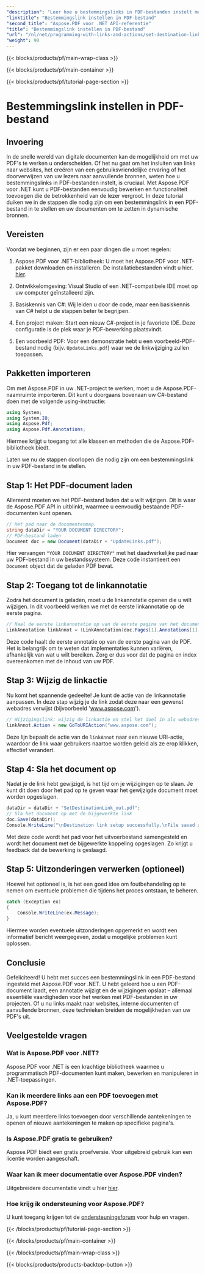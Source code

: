 ```yaml
---
"description": "Leer hoe u bestemmingslinks in PDF-bestanden instelt met Aspose.PDF voor .NET. Een stapsgewijze handleiding voor het verbeteren van de interactiviteit van uw PDF."
"linktitle": "Bestemmingslink instellen in PDF-bestand"
"second_title": "Aspose.PDF voor .NET API-referentie"
"title": "Bestemmingslink instellen in PDF-bestand"
"url": "/nl/net/programming-with-links-and-actions/set-destination-link/"
"weight": 90
---
```


{{< blocks/products/pf/main-wrap-class >}}

{{< blocks/products/pf/main-container >}}

{{< blocks/products/pf/tutorial-page-section >}}

# Bestemmingslink instellen in PDF-bestand

## Invoering

In de snelle wereld van digitale documenten kan de mogelijkheid om met uw PDF's te werken u onderscheiden. Of het nu gaat om het insluiten van links naar websites, het creëren van een gebruiksvriendelijke ervaring of het doorverwijzen van uw lezers naar aanvullende bronnen, weten hoe u bestemmingslinks in PDF-bestanden instelt, is cruciaal. Met Aspose.PDF voor .NET kunt u PDF-bestanden eenvoudig bewerken en functionaliteit toevoegen die de betrokkenheid van de lezer vergroot. In deze tutorial duiken we in de stappen die nodig zijn om een bestemmingslink in een PDF-bestand in te stellen en uw documenten om te zetten in dynamische bronnen.

## Vereisten

Voordat we beginnen, zijn er een paar dingen die u moet regelen:

1. Aspose.PDF voor .NET-bibliotheek:
   U moet het Aspose.PDF voor .NET-pakket downloaden en installeren. De installatiebestanden vindt u hier. [hier](https://releases.aspose.com/pdf/net/).

2. Ontwikkelomgeving:
   Visual Studio of een .NET-compatibele IDE moet op uw computer geïnstalleerd zijn.

3. Basiskennis van C#:
   Wij leiden u door de code, maar een basiskennis van C# helpt u de stappen beter te begrijpen.

4. Een project maken:
   Start een nieuw C#-project in je favoriete IDE. Deze configuratie is de plek waar je PDF-bewerking plaatsvindt.

5. Een voorbeeld PDF:
   Voor een demonstratie hebt u een voorbeeld-PDF-bestand nodig (bijv. `UpdateLinks.pdf`) waar we de linkwijziging zullen toepassen.

## Pakketten importeren

Om met Aspose.PDF in uw .NET-project te werken, moet u de Aspose.PDF-naamruimte importeren. Dit kunt u doorgaans bovenaan uw C#-bestand doen met de volgende using-instructie:

```csharp
using System;
using System.IO;
using Aspose.Pdf;
using Aspose.Pdf.Annotations;
```

Hiermee krijgt u toegang tot alle klassen en methoden die de Aspose.PDF-bibliotheek biedt.

Laten we nu de stappen doorlopen die nodig zijn om een bestemmingslink in uw PDF-bestand in te stellen.

## Stap 1: Het PDF-document laden

Allereerst moeten we het PDF-bestand laden dat u wilt wijzigen. Dit is waar de Aspose.PDF API in uitblinkt, waarmee u eenvoudig bestaande PDF-documenten kunt openen.

```csharp
// Het pad naar de documentenmap.
string dataDir = "YOUR DOCUMENT DIRECTORY";
// PDF-bestand laden
Document doc = new Document(dataDir + "UpdateLinks.pdf");
```

Hier vervangen `"YOUR DOCUMENT DIRECTORY"` met het daadwerkelijke pad naar uw PDF-bestand in uw bestandssysteem. Deze code instantieert een `Document` object dat de geladen PDF bevat.

## Stap 2: Toegang tot de linkannotatie

Zodra het document is geladen, moet u de linkannotatie openen die u wilt wijzigen. In dit voorbeeld werken we met de eerste linkannotatie op de eerste pagina.

```csharp
// Haal de eerste linkannotatie op van de eerste pagina van het document
LinkAnnotation linkAnnot = (LinkAnnotation)doc.Pages[1].Annotations[1];
```

Deze code haalt de eerste annotatie op van de eerste pagina van de PDF. Het is belangrijk om te weten dat implementaties kunnen variëren, afhankelijk van wat u wilt bereiken. Zorg er dus voor dat de pagina en index overeenkomen met de inhoud van uw PDF.

## Stap 3: Wijzig de linkactie

Nu komt het spannende gedeelte! Je kunt de actie van de linkannotatie aanpassen. In deze stap wijzig je de link zodat deze naar een gewenst webadres verwijst (bijvoorbeeld 'www.aspose.com').

```csharp
// Wijzigingslink: wijzig de linkactie en stel het doel in als webadres
linkAnnot.Action = new GoToURIAction("www.aspose.com");
```

Deze lijn bepaalt de actie van de `linkAnnot` naar een nieuwe URI-actie, waardoor de link waar gebruikers naartoe worden geleid als ze erop klikken, effectief verandert.

## Stap 4: Sla het document op

Nadat je de link hebt gewijzigd, is het tijd om je wijzigingen op te slaan. Je kunt dit doen door het pad op te geven waar het gewijzigde document moet worden opgeslagen.

```csharp
dataDir = dataDir + "SetDestinationLink_out.pdf";
// Sla het document op met de bijgewerkte link
doc.Save(dataDir);
Console.WriteLine("\nDestination link setup successfully.\nFile saved at " + dataDir);
```

Met deze code wordt het pad voor het uitvoerbestand samengesteld en wordt het document met de bijgewerkte koppeling opgeslagen. Zo krijgt u feedback dat de bewerking is geslaagd.

## Stap 5: Uitzonderingen verwerken (optioneel)

Hoewel het optioneel is, is het een goed idee om foutbehandeling op te nemen om eventuele problemen die tijdens het proces ontstaan, te beheren.

```csharp
catch (Exception ex)
{
    Console.WriteLine(ex.Message);
}
```

Hiermee worden eventuele uitzonderingen opgemerkt en wordt een informatief bericht weergegeven, zodat u mogelijke problemen kunt oplossen.

## Conclusie

Gefeliciteerd! U hebt met succes een bestemmingslink in een PDF-bestand ingesteld met Aspose.PDF voor .NET. U hebt geleerd hoe u een PDF-document laadt, een annotatie wijzigt en de wijzigingen opslaat – allemaal essentiële vaardigheden voor het werken met PDF-bestanden in uw projecten. Of u nu links maakt naar websites, interne documenten of aanvullende bronnen, deze technieken breiden de mogelijkheden van uw PDF's uit.

## Veelgestelde vragen

### Wat is Aspose.PDF voor .NET?
Aspose.PDF voor .NET is een krachtige bibliotheek waarmee u programmatisch PDF-documenten kunt maken, bewerken en manipuleren in .NET-toepassingen.

### Kan ik meerdere links aan een PDF toevoegen met Aspose.PDF?
Ja, u kunt meerdere links toevoegen door verschillende aantekeningen te openen of nieuwe aantekeningen te maken op specifieke pagina's.

### Is Aspose.PDF gratis te gebruiken?
Aspose.PDF biedt een gratis proefversie. Voor uitgebreid gebruik kan een licentie worden aangeschaft.

### Waar kan ik meer documentatie over Aspose.PDF vinden?
Uitgebreidere documentatie vindt u hier [hier](https://reference.aspose.com/pdf/net/).

### Hoe krijg ik ondersteuning voor Aspose.PDF?
U kunt toegang krijgen tot de [ondersteuningsforum](https://forum.aspose.com/c/pdf/10) voor hulp en vragen.

{{< /blocks/products/pf/tutorial-page-section >}}

{{< /blocks/products/pf/main-container >}}

{{< /blocks/products/pf/main-wrap-class >}}

{{< blocks/products/products-backtop-button >}}